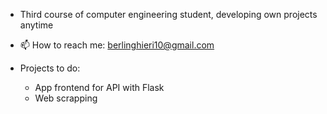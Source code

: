 - Third course of computer engineering student, developing own projects anytime
  
- 📫 How to reach me: berlinghieri10@gmail.com

- Projects to do:
    - App frontend for API with Flask
    - Web scrapping

